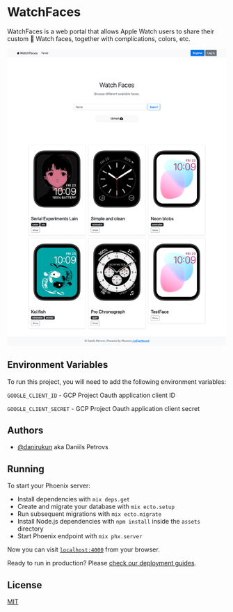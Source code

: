 # WatchFaces

WatchFaces is a web portal that allows Apple Watch users to share their custom  Watch faces, together with complications, colors, etc.

![gallery](sample/gallery-view.png)

## Environment Variables

To run this project, you will need to add the following environment variables:

`GOOGLE_CLIENT_ID` - GCP Project Oauth application client ID

`GOOGLE_CLIENT_SECRET` - GCP Project Oauth application client secret

## Authors

- [@danirukun](https://www.github.com/danirukun) aka Daniils Petrovs

## Running

To start your Phoenix server:

  * Install dependencies with `mix deps.get`
  * Create and migrate your database with `mix ecto.setup`
  * Run subsequent migrations with `mix ecto.migrate`
  * Install Node.js dependencies with `npm install` inside the `assets` directory
  * Start Phoenix endpoint with `mix phx.server`

Now you can visit [`localhost:4000`](http://localhost:4000) from your browser.

Ready to run in production? Please [check our deployment guides](https://hexdocs.pm/phoenix/deployment.html).

## License

[MIT](https://choosealicense.com/licenses/mit/)
